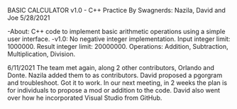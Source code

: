 BASIC CALCULATOR v1.0 - C++ Practice
By Swagnerds: Nazila, David and Joe
5/28/2021

-About:
	C++ code to implement basic arithmetic operations using a simple user interface.
-v1.0:
	No negative integer implementation.
	Input integer limit: 1000000.
	Result integer limit: 20000000.
	Operations: Addition, Subtraction, Multiplication, Division.
	
6/11/2021
The team met again, along 2 other contributors, Orlando and Donte. Nazila added them to as contributors. David proposed a pgorgram and troubleshoot. Got it to work. In our next meeting, in 2 weeks the plan is for individuals to propose a mod or addition to the code. 
David also went over how he incorporated Visual Studio from GitHub. 
